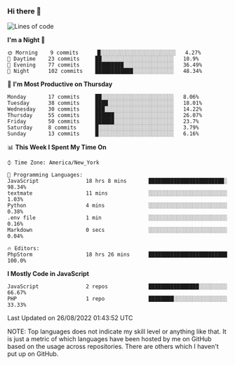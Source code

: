 ### Hi there 👋

<!--
**LynxJinxxy/LynxJinxxy** is a ✨ _special_ ✨ repository because its `README.md` (this file) appears on your GitHub profile.

Here are some ideas to get you started:

- 🔭 I’m currently working on ...
- 🌱 I’m currently learning ...
- 👯 I’m looking to collaborate on ...
- 🤔 I’m looking for help with ...
- 💬 Ask me about ...
- 📫 How to reach me: ...
- 😄 Pronouns: ...
- ⚡ Fun fact: ...
-->

<!--START_SECTION:waka-->
![Lines of code](https://img.shields.io/badge/From%20Hello%20World%20I%27ve%20Written-22%20Thousand%20lines%20of%20code-blue)

**I'm a Night 🦉** 

```text
🌞 Morning    9 commits      █░░░░░░░░░░░░░░░░░░░░░░░░   4.27% 
🌆 Daytime    23 commits     ██░░░░░░░░░░░░░░░░░░░░░░░   10.9% 
🌃 Evening    77 commits     █████████░░░░░░░░░░░░░░░░   36.49% 
🌙 Night      102 commits    ████████████░░░░░░░░░░░░░   48.34%

```
📅 **I'm Most Productive on Thursday** 

```text
Monday       17 commits     ██░░░░░░░░░░░░░░░░░░░░░░░   8.06% 
Tuesday      38 commits     ████░░░░░░░░░░░░░░░░░░░░░   18.01% 
Wednesday    30 commits     ███░░░░░░░░░░░░░░░░░░░░░░   14.22% 
Thursday     55 commits     ██████░░░░░░░░░░░░░░░░░░░   26.07% 
Friday       50 commits     ██████░░░░░░░░░░░░░░░░░░░   23.7% 
Saturday     8 commits      █░░░░░░░░░░░░░░░░░░░░░░░░   3.79% 
Sunday       13 commits     █░░░░░░░░░░░░░░░░░░░░░░░░   6.16%

```


📊 **This Week I Spent My Time On** 

```text
⌚︎ Time Zone: America/New_York

💬 Programming Languages: 
JavaScript               18 hrs 8 mins       ████████████████████████░   98.34% 
textmate                 11 mins             ░░░░░░░░░░░░░░░░░░░░░░░░░   1.03% 
Python                   4 mins              ░░░░░░░░░░░░░░░░░░░░░░░░░   0.38% 
.env file                1 min               ░░░░░░░░░░░░░░░░░░░░░░░░░   0.16% 
Markdown                 0 secs              ░░░░░░░░░░░░░░░░░░░░░░░░░   0.04%

🔥 Editors: 
PhpStorm                 18 hrs 26 mins      █████████████████████████   100.0%

```

**I Mostly Code in JavaScript** 

```text
JavaScript               2 repos             ████████████████░░░░░░░░░   66.67% 
PHP                      1 repo              ████████░░░░░░░░░░░░░░░░░   33.33%

```



 Last Updated on 26/08/2022 01:43:52 UTC
<!--END_SECTION:waka-->
NOTE: Top languages does not indicate my skill level or anything like that. It is just a metric of which languages have been hosted by me on GitHub based on the usage across repositories. There are others which I haven't put up on GitHub.
